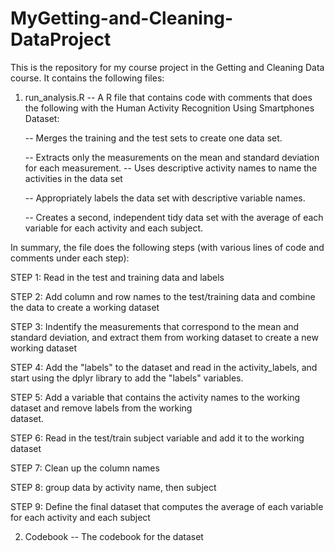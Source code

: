 # MyGetting-and-Cleaning-DataProject

This is the repository for my course project in the Getting and Cleaning Data course.  It contains the following files:
  
1.  run_analysis.R  -- A R file that contains code with comments that does the following with the 
   Human Activity Recognition Using Smartphones Dataset:

      -- Merges the training and the test sets to create one data set.
      
      -- Extracts only the measurements on the mean and standard deviation for each measurement. 
      -- Uses descriptive activity names to name the activities in the data set
      
      -- Appropriately labels the data set with descriptive variable names. 
      
      -- Creates a second, independent tidy data set with the average of each variable for each
         activity and each subject.

In summary, the file does the following steps (with various lines of code and comments under each step):

STEP 1: Read in the test and training data and labels

STEP 2: Add column and row names to the test/training data and combine the data
        to create a working dataset

STEP 3: Indentify the measurements that correspond to the mean and standard deviation, 
		    and extract them from working dataset to create a new working dataset

STEP 4: Add the "labels" to the dataset and read in the activity_labels, and start using the dplyr library to add the
        "labels" variables.

STEP 5: Add a variable that contains the activity names to the working dataset and remove labels from the working     
        dataset.

STEP 6: Read in the test/train subject variable and add it to the working dataset 

STEP 7: Clean up the column names

STEP 8: group data by activity name, then subject

STEP 9: Define the final dataset that computes the average of each variable for each activity and each subject
  

2.  Codebook       -- The codebook for the dataset
 


